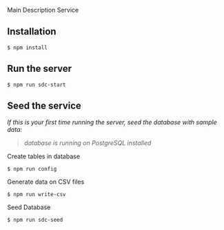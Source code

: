 Main Description Service

## Installation

```
$ npm install
```



## Run the server
```
$ npm run sdc-start
```

## Seed the service
*If this is your first time running the server, seed the database with sample data:*

> *database is running on PostgreSQL installed*

Create tables in database

```
$ npm run config
```

Generate data on CSV files

```
$ npm run write-csv
```

Seed Database

```
$ npm run sdc-seed
```
